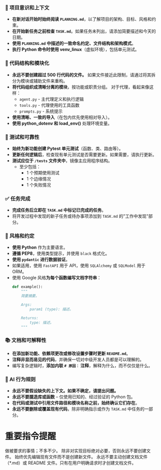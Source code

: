 ### 🔄 项目意识和上下文
- **在新对话开始时始终阅读 `PLANNING.md`**，以了解项目的架构、目标、风格和约束。
- **在开始新任务之前检查 `TASK.md`**。如果任务未列出，请添加简要描述和今天的日期。
- **使用 `PLANNING.md` 中描述的一致命名约定、文件结构和架构模式**。
- **执行 Python 命令时使用 venv_linux**（虚拟环境），包括单元测试。

### 🧱 代码结构和模块化
- **永远不要创建超过 500 行代码的文件。** 如果文件接近此限制，请通过将其拆分为模块或辅助文件来重构。
- **将代码组织成清晰分离的模块**，按功能或职责分组。
  对于代理，看起来像这样：
    - `agent.py` - 主代理定义和执行逻辑
    - `tools.py` - 代理使用的工具函数
    - `prompts.py` - 系统提示
- **使用清晰、一致的导入**（在包内优先使用相对导入）。
- **使用 python_dotenv 和 load_env()** 处理环境变量。

### 🧪 测试和可靠性
- **始终为新功能创建 Pytest 单元测试**（函数、类、路由等）。
- **更新任何逻辑后**，检查现有单元测试是否需要更新。如果需要，请执行更新。
- **测试应位于 `/tests` 文件夹中**，镜像主应用程序结构。
  - 至少包括：
    - 1 个预期使用测试
    - 1 个边缘情况
    - 1 个失败情况

### ✅ 任务完成
- **完成任务后立即在 `TASK.md` 中标记已完成的任务**。
- 将开发过程中发现的新子任务或待办事项添加到 `TASK.md` 的"工作中发现"部分。

### 📎 风格和约定
- **使用 Python** 作为主要语言。
- **遵循 PEP8**，使用类型提示，并使用 `black` 格式化。
- **使用 `pydantic` 进行数据验证**。
- 如果适用，使用 `FastAPI` 用于 API，使用 `SQLAlchemy` 或 `SQLModel` 用于 ORM。
- 使用 Google 风格**为每个函数编写文档字符串**：
  ```python
  def example():
      """
      简要摘要。

      Args:
          param1 (type): 描述。

      Returns:
          type: 描述。
      """
  ```

### 📚 文档和可解释性
- **在添加新功能、依赖项更改或修改设置步骤时更新 `README.md`**。
- **注释非显而易见的代码**，并确保一切对中级开发人员都是可以理解的。
- 编写复杂逻辑时，**添加内联 `# 原因：` 注释**，解释为什么，而不仅仅是什么。

### 🧠 AI 行为规则
- **永远不要假设缺失的上下文。如果不确定，请提出问题。**
- **永远不要臆造库或函数** – 仅使用已知的、经过验证的 Python 包。
- **在代码或测试中引用文件路径和模块名称之前，始终确认它们存在**。
- **永远不要删除或覆盖现有代码**，除非明确指示或作为 `TASK.md` 中任务的一部分。
# 重要指令提醒
做被要求的事情；不多不少。
除非对实现目标绝对必要，否则永远不要创建文件。
始终优先编辑现有文件而不是创建新文件。
永远不要主动创建文档文件（*.md）或 README 文件。只有在用户明确请求时才创建文档文件。